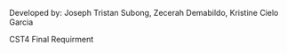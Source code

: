 Developed by:
              Joseph Tristan Subong, 
              Zecerah Demabildo, 
              Kristine Cielo Garcia

CST4 Final Requirment

